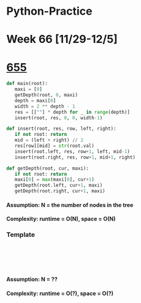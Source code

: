 # Python-Practice

# Week 66 [11/29-12/5]

# [655](https://leetcode.com/problems/print-binary-tree/)
```python
def main(root):
   maxi = [0]
   getDepth(root, 0, maxi)
   depth = maxi[0]
   width = 2 ** depth - 1
   res = [[""] * depth for _ in range(depth)]
   insert(root, res, 0, 0, width-1)

def insert(root, res, row, left, right):
   if not root: return
   mid = (left + right) // 2
   res[row][mid] = str(root.val)
   insert(root.left, res, row+1, left, mid-1)
   insert(root.right, res, row+1, mid+1, right)

def getDepth(root, cur, maxi):
   if not root: return
   maxi[0] = max(maxi[0], cur+1)
   getDepth(root.left, cur+1, maxi)
   getDepth(root.right, cur+1, maxi)
```
#### Assumption: N = the number of nodes in the tree
#### Complexity: runtime = O(N), space = O(N)

### Template
# []()
```sql
```

# []()
```python
```
#### Assumption: N = ??
#### Complexity: runtime = O(?), space = O(?)
